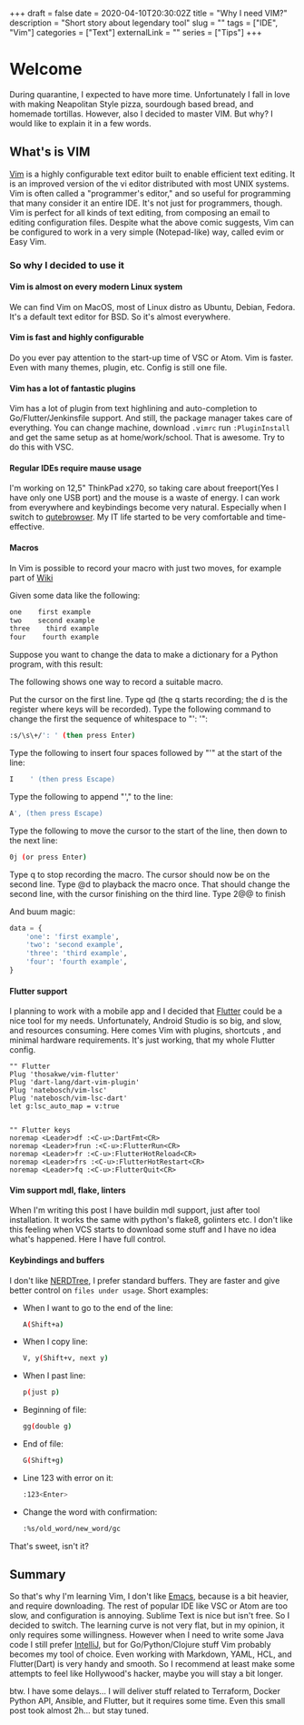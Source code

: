 +++
draft = false
date = 2020-04-10T20:30:02Z
title = "Why I need VIM?"
description = "Short story about legendary tool"
slug = ""
tags = ["IDE", "Vim"]
categories = ["Text"]
externalLink = ""
series = ["Tips"]
+++

# Welcome

During quarantine, I expected to have more time. Unfortunately
I fall in love with making Neapolitan Style pizza, sourdough based
bread, and homemade tortillas. However, also I decided to master VIM.
But why? I would like to explain it in a few words.

## What's is VIM

[Vim][1] is a highly configurable text editor built to enable efficient
text editing. It is an improved version of the vi editor distributed
with most UNIX systems. Vim is often called a "programmer's editor,"
and so useful for programming that many consider it an entire IDE.
It's not just for programmers, though. Vim is perfect for all kinds
of text editing, from composing an email to editing configuration files.
Despite what the above comic suggests, Vim can be configured to
work in a very simple (Notepad-like) way, called evim or Easy Vim.

### So why I decided to use it

#### Vim is almost on every modern Linux system

We can find Vim on MacOS, most of Linux distro as Ubuntu, Debian, Fedora.
It's a default text editor for BSD. So it's almost everywhere.

#### Vim is fast and highly configurable

Do you ever pay attention to the start-up time of VSC or Atom. Vim is faster.
Even with many themes, plugin, etc. Config is still one file.

#### Vim has a lot of fantastic plugins

Vim has a lot of plugin from text highlining and auto-completion
to Go/Flutter/Jenkinsfile support. And still, the package manager takes care of everything. You can change machine, download `.vimrc` run `:PluginInstall`
and get the same setup as at home/work/school. That is awesome. Try to do this
with VSC.

#### Regular IDEs require mause usage

I'm working on 12,5" ThinkPad x270, so taking care about
freeport(Yes I have only one USB port) and the mouse is a waste of energy.
I can work from everywhere and keybindings become very natural. Especially
when I switch to [qutebrowser][2]. My IT life started to be very comfortable
and time-effective.

#### Macros

In Vim is possible to record your macro with just two moves,
for example part of [Wiki][3]

Given some data like the following:

```python
one    first example
two    second example
three    third example
four    fourth example
```

Suppose you want to change the data to make a dictionary
for a Python program, with this result:

The following shows one way to record a suitable macro.

Put the cursor on the first line.
Type qd (the q starts recording; the d is the register where keys will be recorded).
Type the following command to change the first
the sequence of whitespace to "': '":

```bash
:s/\s\+/': ' (then press Enter)
 ```

Type the following to insert four spaces followed
by "'" at the start of the line:

```bash
I    ' (then press Escape)
```

Type the following to append "'," to the line:

```bash
A', (then press Escape)
```

Type the following to move the cursor to the start
of the line, then down to the next line:

```bash
0j (or press Enter)
```

Type q to stop recording the macro.
The cursor should now be on the second line.
Type @d to playback the macro once. That should
change the second line, with the cursor finishing
on the third line. Type 2@@ to finish

And buum magic:

```python
data = {
    'one': 'first example',
    'two': 'second example',
    'three': 'third example',
    'four': 'fourth example',
}
```

#### Flutter support

I planning to work with a mobile app and I decided that [Flutter][5]
could be a nice tool for my needs. Unfortunately, Android Studio is so big,
and slow, and resources consuming. Here comes Vim with plugins, shortcuts
, and minimal hardware requirements. It's just working, that my whole Flutter
config.

```vim
"" Flutter
Plug 'thosakwe/vim-flutter'
Plug 'dart-lang/dart-vim-plugin'
Plug 'natebosch/vim-lsc'
Plug 'natebosch/vim-lsc-dart'
let g:lsc_auto_map = v:true


"" Flutter keys
noremap <Leader>df :<C-u>:DartFmt<CR>
noremap <Leader>frun :<C-u>:FlutterRun<CR>
noremap <Leader>fr :<C-u>:FlutterHotReload<CR>
noremap <Leader>frs :<C-u>:FlutterHotRestart<CR>
noremap <Leader>fq :<C-u>:FlutterQuit<CR>
```

#### Vim support mdl, flake, linters

When I'm writing this post I have buildin mdl support, just after
tool installation. It works the same with python's flake8, golinters
etc. I don't like this feeling when VCS starts to download some stuff and I
have no idea what's happened. Here I have full control.

#### Keybindings and buffers

I don't like [NERDTree][4], I prefer standard buffers. They are
faster and give better control on `files under usage`. Short examples:

- When I want to go to the end of the line:

    ```bash
    A(Shift+a)
    ```

- When I copy line:

    ```bash
    V, y(Shift+v, next y)
    ```

- When I past line:

    ```bash
    p(just p)
    ```

- Beginning of file:

    ```bash
    gg(double g)
    ```

- End of file:

    ```bash
    G(Shift+g)
    ```

- Line 123 with error on it:

    ```bash
    :123<Enter>
    ```

- Change the word with confirmation:

    ```bash
    :%s/old_word/new_word/gc
    ```

That's sweet, isn't it?

## Summary

So that's why I'm learning Vim, I don't like [Emacs][6],
because is a bit heavier, and require downloading. The rest of
popular IDE like VSC or Atom are too slow, and configuration
is annoying. Sublime Text is nice but isn't free. So I decided
to switch. The learning curve is not very flat, but in my opinion, it
only requires some willingness. However when I need to write some
Java code I still prefer [IntelliJ][7], but for Go/Python/Clojure
stuff Vim probably becomes my tool of choice. Even working with
Markdown, YAML, HCL, and Flutter(Dart) is very handy and smooth.
So I recommend at least make some attempts to feel like Hollywood's
hacker, maybe you will stay a bit longer.

btw. I have some delays... I will deliver stuff related to
Terraform, Docker Python API, Ansible, and Flutter, but it requires some time.
Even this small post took almost 2h... but stay tuned.

[1]: https://www.vim.org/about.php
[2]: https://qutebrowser.org/
[3]: https://vim.fandom.com/wiki/Macros
[4]: https://github.com/preservim/nerdtree
[5]: https://flutter.dev/
[6]: https://www.gnu.org/software/emacs/
[7]: https://www.jetbrains.com/idea/
